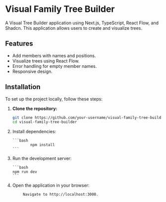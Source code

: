 # Visual Family Tree Builder

A Visual Tree Builder application using Next.js, TypeScript, React Flow, and Shadcn. This application allows users to create and visualize trees.

## Features

- Add members with names and positions.
- Visualize trees using React Flow.
- Error handling for empty member names.
- Responsive design.

## Installation

To set up the project locally, follow these steps:

1.  **Clone the repository:**

    ```sh
    git clone https://github.com/your-username/visual-family-tree-builder.git
    cd visual-family-tree-builder
    ```

2.  Install dependencies:

        ```bash
                npm install
        ```

3.  Run the development server:

        ```bash
        npm run dev
        ```

4.  Open the application in your browser:

```bash
        Navigate to http://localhost:3000.
```
